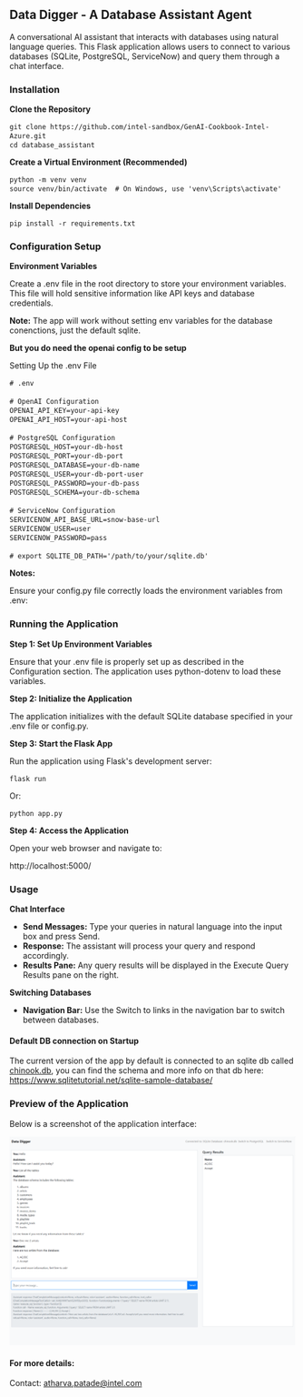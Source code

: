 ## Data Digger - A Database Assistant Agent

A conversational AI assistant that interacts with databases using natural language queries. This Flask application allows users to connect to various databases (SQLite, PostgreSQL, ServiceNow) and query them through a chat interface.


### Installation

**Clone the Repository**


```
git clone https://github.com/intel-sandbox/GenAI-Cookbook-Intel-Azure.git
cd database_assistant
```

**Create a Virtual Environment (Recommended)**


```
python -m venv venv
source venv/bin/activate  # On Windows, use 'venv\Scripts\activate'
```

**Install Dependencies**

```
pip install -r requirements.txt
```

### Configuration Setup


**Environment Variables**

Create a .env file in the root directory to store your environment variables. This file will hold sensitive information like API keys and database credentials.

**Note:** The app will work without setting env variables for the database conenctions, just the default sqlite.

**But you do need the openai config to be setup**

Setting Up the .env File


```
# .env

# OpenAI Configuration
OPENAI_API_KEY=your-api-key
OPENAI_API_HOST=your-api-host

# PostgreSQL Configuration
POSTGRESQL_HOST=your-db-host
POSTGRESQL_PORT=your-db-port
POSTGRESQL_DATABASE=your-db-name
POSTGRESQL_USER=your-db-port-user
POSTGRESQL_PASSWORD=your-db-pass
POSTGRESQL_SCHEMA=your-db-schema

# ServiceNow Configuration
SERVICENOW_API_BASE_URL=snow-base-url
SERVICENOW_USER=user
SERVICENOW_PASSWORD=pass

# export SQLITE_DB_PATH='/path/to/your/sqlite.db'
```

**Notes:**

Ensure your config.py file correctly loads the environment variables from .env:


### Running the Application


**Step 1: Set Up Environment Variables**

Ensure that your .env file is properly set up as described in the Configuration section. The application uses python-dotenv to load these variables.

**Step 2: Initialize the Application**

The application initializes with the default SQLite database specified in your .env file or config.py.

**Step 3: Start the Flask App**

Run the application using Flask's development server:
```
flask run
```

Or:
```
python app.py
```

**Step 4: Access the Application**

Open your web browser and navigate to:


http://localhost:5000/


### Usage


**Chat Interface**


- **Send Messages:** Type your queries in natural language into the input box and press Send.
- **Response:** The assistant will process your query and respond accordingly.
- **Results Pane:** Any query results will be displayed in the Execute Query Results pane on the right.

**Switching Databases**
- **Navigation Bar:** Use the Switch to links in the navigation bar to switch between databases.

#### Default DB connection on Startup
The current version of the app by default is connected to an sqlite db called [chinook.db](https://github.com/intel-sandbox/GenAI-Cookbook-Intel-Azure/blob/main/database_assistant/data/chinook.db), you can find the schema and more info on that db here: https://www.sqlitetutorial.net/sqlite-sample-database/

### Preview of the Application

Below is a screenshot of the application interface:

![Data Digger Chat Interface](images/data_digger.png)


#### For more details:
Contact: atharva.patade@intel.com
